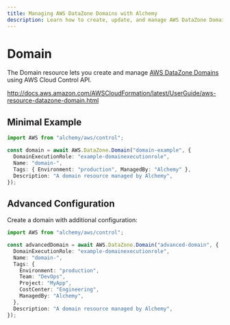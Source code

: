 ```yaml
---
title: Managing AWS DataZone Domains with Alchemy
description: Learn how to create, update, and manage AWS DataZone Domains using Alchemy Cloud Control.
---
```


# Domain

The Domain resource lets you create and manage [AWS DataZone Domains](https://docs.aws.amazon.com/datazone/latest/userguide/) using AWS Cloud Control API.

http://docs.aws.amazon.com/AWSCloudFormation/latest/UserGuide/aws-resource-datazone-domain.html

## Minimal Example

```ts
import AWS from "alchemy/aws/control";

const domain = await AWS.DataZone.Domain("domain-example", {
  DomainExecutionRole: "example-domainexecutionrole",
  Name: "domain-",
  Tags: { Environment: "production", ManagedBy: "Alchemy" },
  Description: "A domain resource managed by Alchemy",
});
```

## Advanced Configuration

Create a domain with additional configuration:

```ts
import AWS from "alchemy/aws/control";

const advancedDomain = await AWS.DataZone.Domain("advanced-domain", {
  DomainExecutionRole: "example-domainexecutionrole",
  Name: "domain-",
  Tags: {
    Environment: "production",
    Team: "DevOps",
    Project: "MyApp",
    CostCenter: "Engineering",
    ManagedBy: "Alchemy",
  },
  Description: "A domain resource managed by Alchemy",
});
```

